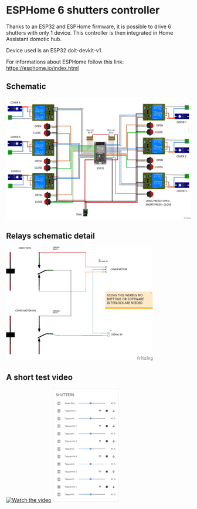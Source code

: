 # ESPHome 6 shutters controller

Thanks to an ESP32 and ESPHome firmware, it is possible to drive 6 shutters with only 1 device. This controller is then integrated in Home Assistant domotic hub.

Device used is an ESP32 doit-devkit-v1.

For informations about ESPHome follow this link: https://esphome.io/index.html

## Schematic
![Schematic](https://github.com/Gio-dot/Six-shutters-ESP32-controller/blob/master/img/ESP32-ESPhome-SHUTTERS_bb.png)

## Relays schematic detail
<img src="https://github.com/Gio-dot/Six-shutters-ESP32-controller/blob/master/img/ESP32-ESPhome-shutters%20relays_schem.png" width="400">

## A short test video
[![Watch the video](https://i9.ytimg.com/vi/tXZTDXVnUaA/mq2.jpg?sqp=CNmq1vQF&rs=AOn4CLDL7M_q2f9vk05kiKEQYxylnUY5xw)](https://youtu.be/tXZTDXVnUaA)
<img src="https://github.com/Gio-dot/Six-shutters-ESP32-controller/blob/master/img/2020-04-14%2015_17_17-Panoramica%20-%20Home%20Assistant.png" width="180">

